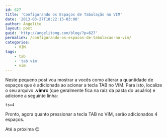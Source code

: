 ```yaml
---
id: 627
title: 'Configurando os Espaços de Tabulação no VIM'
date: '2013-03-27T18:22:15-03:00'
author: Angelito
layout: post
guid: 'http://angelitomg.com/blog/?p=627'
permalink: /configurando-os-espacos-de-tabulacao-no-vim/
categories:
    - VIM
tags:
    - tab
    - 'tab vim'
    - vim
---
```


Neste pequeno post vou mostrar a vocês como alterar a quantidade de espaços que é adicionada ao acionar a tecla TAB no VIM. Para isto, localize o seu arquivo **.vimrc** (que geralmente fica na raiz da pasta do usuário) e adicione a seguinte linha:

`ts=4`

Pronto, agora quanto pressionar a tecla TAB no VIM, serão adicionados 4 espaços.

Até a próxima 😉